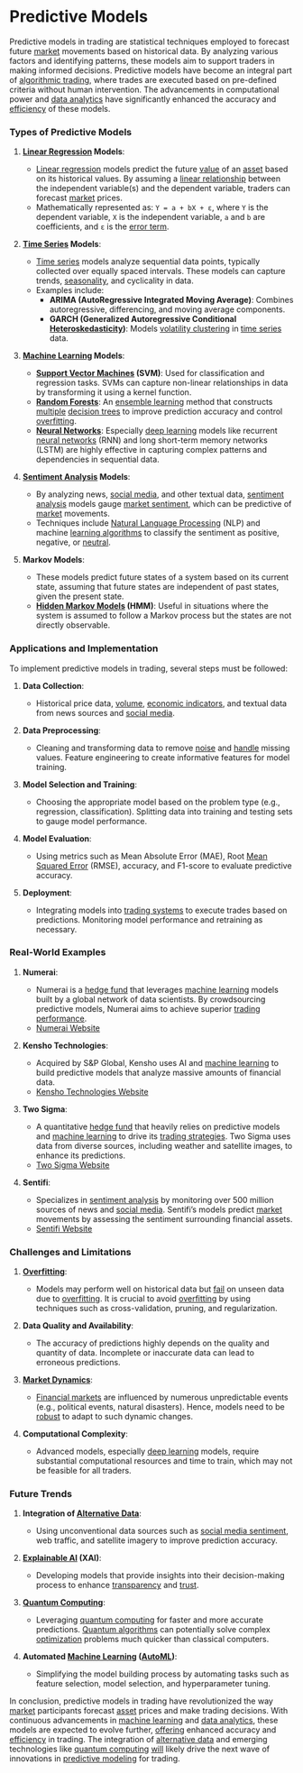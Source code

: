# Predictive Models

Predictive models in trading are statistical techniques employed to forecast future [market](../m/market.md) movements based on historical data. By analyzing various factors and identifying patterns, these models aim to support traders in making informed decisions. Predictive models have become an integral part of [algorithmic trading](../a/algorithmic_trading.md), where trades are executed based on pre-defined criteria without human intervention. The advancements in computational power and [data analytics](../d/data_analytics.md) have significantly enhanced the accuracy and [efficiency](../e/efficiency.md) of these models.

### Types of Predictive Models

1. **[Linear Regression](../l/linear_regression.md) Models**: 
    - [Linear regression](../l/linear_regression.md) models predict the future [value](../v/value.md) of an [asset](../a/asset.md) based on its historical values. By assuming a [linear relationship](../l/linear_relationship.md) between the independent variable(s) and the dependent variable, traders can forecast [market](../m/market.md) prices.
    - Mathematically represented as: `Y = a + bX + ε`, where `Y` is the dependent variable, `X` is the independent variable, `a` and `b` are coefficients, and `ε` is the [error term](../e/error_term.md).

2. **[Time Series](../t/time_series.md) Models**:
    - [Time series](../t/time_series.md) models analyze sequential data points, typically collected over equally spaced intervals. These models can capture trends, [seasonality](../s/seasonality.md), and cyclicality in data.
    - Examples include:
        - **ARIMA (AutoRegressive Integrated Moving Average)**: Combines autoregressive, differencing, and moving average components.
        - **GARCH (Generalized Autoregressive Conditional [Heteroskedasticity](../h/heteroskedasticity.md))**: Models [volatility clustering](../v/volatility_clustering.md) in [time series](../t/time_series.md) data.

3. **[Machine Learning](../m/machine_learning.md) Models**:
    - **[Support Vector Machines](../s/support_vector_machines_in_trading.md) (SVM)**: Used for classification and regression tasks. SVMs can capture non-linear relationships in data by transforming it using a kernel function.
    - **[Random Forests](../r/random_forests_in_trading.md)**: An [ensemble learning](../e/ensemble_learning.md) method that constructs [multiple](../m/multiple.md) [decision trees](../d/decision_trees.md) to improve prediction accuracy and control [overfitting](../o/overfitting.md).
    - **[Neural Networks](../n/neural_networks_in_trading.md)**: Especially [deep learning](../d/deep_learning.md) models like recurrent [neural networks](../n/neural_networks_in_trading.md) (RNN) and long short-term memory networks (LSTM) are highly effective in capturing complex patterns and dependencies in sequential data.

4. **[Sentiment Analysis](../s/sentiment_analysis.md) Models**:
    - By analyzing news, [social media](../s/social_media.md), and other textual data, [sentiment analysis](../s/sentiment_analysis.md) models gauge [market sentiment](../m/market_sentiment.md), which can be predictive of [market](../m/market.md) movements.
    - Techniques include [Natural Language Processing](../n/natural_language_processing_(nlp)_in_trading.md) (NLP) and machine [learning algorithms](../l/learning_algorithms_in_trading.md) to classify the sentiment as positive, negative, or [neutral](../n/neutral.md).

5. **Markov Models**:
    - These models predict future states of a system based on its current state, assuming that future states are independent of past states, given the present state.
    - **[Hidden Markov Models](../h/hidden_markov_models.md) (HMM)**: Useful in situations where the system is assumed to follow a Markov process but the states are not directly observable.

### Applications and Implementation

To implement predictive models in trading, several steps must be followed:

1. **Data Collection**:
    - Historical price data, [volume](../v/volume.md), [economic indicators](../e/economic_indicators.md), and textual data from news sources and [social media](../s/social_media.md).

2. **Data Preprocessing**:
    - Cleaning and transforming data to remove [noise](../n/noise.md) and [handle](../h/handle.md) missing values. Feature engineering to create informative features for model training.

3. **Model Selection and Training**:
    - Choosing the appropriate model based on the problem type (e.g., regression, classification). Splitting data into training and testing sets to gauge model performance.

4. **Model Evaluation**:
    - Using metrics such as Mean Absolute Error (MAE), Root [Mean Squared Error](../m/mean_squared_error.md) (RMSE), accuracy, and F1-score to evaluate predictive accuracy.

5. **Deployment**:
    - Integrating models into [trading systems](../t/trading_systems.md) to execute trades based on predictions. Monitoring model performance and retraining as necessary.

### Real-World Examples

1. **Numerai**:
    - Numerai is a [hedge fund](../h/hedge_fund.md) that leverages [machine learning](../m/machine_learning.md) models built by a global network of data scientists. By crowdsourcing predictive models, Numerai aims to achieve superior [trading performance](../t/trading_performance.md).
    - [Numerai Website](https://numer.ai/)

2. **Kensho Technologies**:
    - Acquired by S&P Global, Kensho uses AI and [machine learning](../m/machine_learning.md) to build predictive models that analyze massive amounts of financial data.
    - [Kensho Technologies Website](https://www.kensho.com/)

3. **Two Sigma**:
    - A quantitative [hedge fund](../h/hedge_fund.md) that heavily relies on predictive models and [machine learning](../m/machine_learning.md) to drive its [trading strategies](../t/trading_strategies.md). Two Sigma uses data from diverse sources, including weather and satellite images, to enhance its predictions.
    - [Two Sigma Website](https://www.twosigma.com/)

4. **Sentifi**:
    - Specializes in [sentiment analysis](../s/sentiment_analysis.md) by monitoring over 500 million sources of news and [social media](../s/social_media.md). Sentifi’s models predict [market](../m/market.md) movements by assessing the sentiment surrounding financial assets.
    - [Sentifi Website](https://www.sentifi.com/)

### Challenges and Limitations

1. **[Overfitting](../o/overfitting.md)**:
    - Models may perform well on historical data but [fail](../f/fail.md) on unseen data due to [overfitting](../o/overfitting.md). It is crucial to avoid [overfitting](../o/overfitting.md) by using techniques such as cross-validation, pruning, and regularization.

2. **Data Quality and Availability**:
    - The accuracy of predictions highly depends on the quality and quantity of data. Incomplete or inaccurate data can lead to erroneous predictions.

3. **[Market Dynamics](../m/market_dynamics.md)**:
    - [Financial markets](../f/financial_market.md) are influenced by numerous unpredictable events (e.g., political events, natural disasters). Hence, models need to be [robust](../r/robust.md) to adapt to such dynamic changes.

4. **Computational Complexity**:
    - Advanced models, especially [deep learning](../d/deep_learning.md) models, require substantial computational resources and time to train, which may not be feasible for all traders.

### Future Trends

1. **Integration of [Alternative Data](../a/alternative_data.md)**:
    - Using unconventional data sources such as [social media sentiment](../s/social_media_sentiment.md), web traffic, and satellite imagery to improve prediction accuracy.

2. **[Explainable AI](../e/explainable_ai.md) (XAI)**:
    - Developing models that provide insights into their decision-making process to enhance [transparency](../t/transparency.md) and [trust](../t/trust.md).

3. **[Quantum Computing](../q/quantum_computing_in_trading.md)**:
    - Leveraging [quantum computing](../q/quantum_computing_in_trading.md) for faster and more accurate predictions. [Quantum algorithms](../q/quantum_algorithms_in_trading.md) can potentially solve complex [optimization](../o/optimization.md) problems much quicker than classical computers.

4. **Automated [Machine Learning](../m/machine_learning.md) ([AutoML](../a/automl.md))**:
    - Simplifying the model building process by automating tasks such as feature selection, model selection, and hyperparameter tuning.

In conclusion, predictive models in trading have revolutionized the way [market](../m/market.md) participants forecast [asset](../a/asset.md) prices and make trading decisions. With continuous advancements in [machine learning](../m/machine_learning.md) and [data analytics](../d/data_analytics.md), these models are expected to evolve further, [offering](../o/offering.md) enhanced accuracy and [efficiency](../e/efficiency.md) in trading. The integration of [alternative data](../a/alternative_data.md) and emerging technologies like [quantum computing](../q/quantum_computing_in_trading.md) [will](../w/will.md) likely drive the next wave of innovations in [predictive modeling](../p/predictive_modeling.md) for trading.